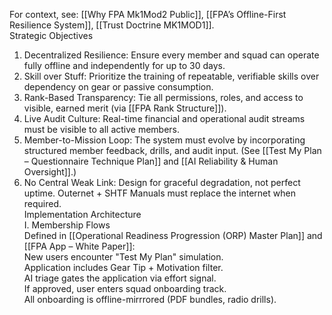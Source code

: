 For context, see: [[Why FPA Mk1Mod2 Public]], [[FPA’s Offline-First Resilience System]], [[Trust Doctrine MK1MOD1]].  
Strategic Objectives  
1. Decentralized Resilience: Ensure every member and squad can operate fully offline and independently for up to 30 days.  
2. Skill over Stuff: Prioritize the training of repeatable, verifiable skills over dependency on gear or passive consumption.  
3. Rank-Based Transparency: Tie all permissions, roles, and access to visible, earned merit (via [[FPA Rank Structure]]).  
4. Live Audit Culture: Real-time financial and operational audit streams must be visible to all active members.  
5. Member-to-Mission Loop: The system must evolve by incorporating structured member feedback, drills, and audit input. (See [[Test My Plan – Questionnaire Technique Plan]] and [[AI Reliability & Human Oversight]].)  
6. No Central Weak Link: Design for graceful degradation, not perfect uptime. Outernet + SHTF Manuals must replace the internet when required.  
Implementation Architecture  
I. Membership Flows  
Defined in [[Operational Readiness Progression (ORP) Master Plan]] and [[FPA App – White Paper]]:  
New users encounter "Test My Plan" simulation.  
Application includes Gear Tip + Motivation filter.  
AI triage gates the application via effort signal.  
If approved, user enters squad onboarding track.  
All onboarding is offline-mirrrored (PDF bundles, radio drills).